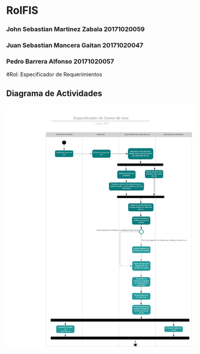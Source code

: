 # RolFIS
### John Sebastian Martinez Zabala 20171020059
### Juan Sebastian Mancera Gaitan 20171020047
### Pedro Barrera Alfonso 20171020057

#Rol: Especificador de Requerimientos
## Diagrama de Actividades
<img src="https://github.com/jsmzdf/RolFIS/blob/master/Diagrama%20de%20actividades%20blablabla%20Especificador%20de%20Requisitos%20o%20Casos%20de%20Usos%20(ntl).png">
